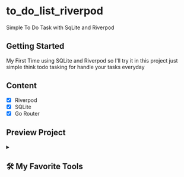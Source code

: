 # to_do_list_riverpod

Simple To Do Task with SqLite and Riverpod

## Getting Started

My First Time using SQLite and Riverpod so I'll try it in this project just simple think todo
tasking for handle your tasks everyday

## Content

- [x] Riverpod
- [x] SQLite
- [x] Go Router

## Preview Project
<details> 
  <summary><h2>🛠️ My Favorite Tools</h2></summary>
  <p>
    <h3>Uncompleted Task</h3>
    <img width="278" src="assets/preview/Uncomplete_Task.PNG" alt="Uncompleted Task">
  </p>
  <p>
    <h3>Adding Task</h3>
    <img width="278" src="assets/preview/Adding_Task.PNG" alt="Adding Task">
  </p>
  <p>
    <h3>Completed Task</h3>
    <img width="278" src="assets/preview/Complete_Task.PNG" alt="Complete Task">
  </p>
    <h3>Video Task</h3>
    <img width="500" src="assets/preview/Task_Preview.gif" alt="Video Task">
</details>

